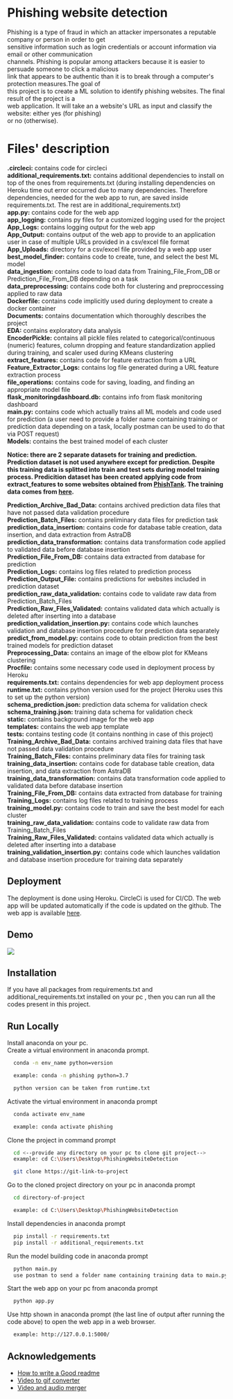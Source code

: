 
# Phishing website detection

Phishing is a type of fraud in which an attacker impersonates a reputable company or person in order to get \
sensitive information such as login credentials or account information via email or other communication \
channels. Phishing is popular among attackers because it is easier to persuade someone to click a malicious \
link that appears to be authentic than it is to break through a computer's protection measures.The goal of \
this project is to create a ML solution to identify phishing websites. The final result of the project is a \
web application. It will take an a website's URL as input and classify the website: either yes (for phishing) \
or no (otherwise).

# Files' description
**.circleci:** contains code for circleci\
**additional_requirements.txt:** contains additional dependencies to install on top of the ones from requirements.txt
(during installing dependencies on Heroku time out error occurred due to many dependencies. Therefore dependencies, 
needed for the web app to run, are saved inside requirements.txt. The rest are in additional_requirements.txt)\
**app.py:** contains code for the web app\
**app_logging:** contains py files for a customized logging used for the project\
**App_Logs:** contains logging output for the web app\
**App_Output:** contains output of the web app to provide to an application user in case of multiple URLs 
provided in a csv/excel file format\
**App_Uploads:** directory for a csv/excel file provided by a web app user\
**best_model_finder:** contains code to create, tune, and select the best ML model\
**data_ingestion:** contains code to load data from Training_File_From_DB or Prediction_File_From_DB depending on a task\
**data_preprocessing:** contains code both for clustering and preproccessing applied to raw data\
**Dockerfile:** contains code implicitly used during deployment to create a docker container\
**Documents:** contains documentation which thoroughly describes the project\
**EDA:** contains exploratory data analysis\
**EncoderPickle:** contains all pickle files related to categorical/continuous (numeric) features, column dropping 
and feature standardization applied during training, and scaler used during KMeans clustering\
**extract_features:** contains code for feature extraction from a URL\
**Feature_Extractor_Logs:** contains log file generated during a URL feature extraction process\
**file_operations:** contains code for saving, loading, and finding an appropriate model file\
**flask_monitoringdashboard.db:** contains info from flask monitoring dashboard\
**main.py:** contains code which actually trains all ML models and code used for prediction 
(a user need to provide a folder name containing training or prediction data depending on a task,
locally postman can be used to do that via POST request)\
**Models:** contains the best trained model of each cluster

**Notice: there are 2 separate datasets for training and prediction. Prediction dataset is 
not used anywhere except for prediction. Despite this training data is splitted into train 
and test sets during model training process. Predicition dataset has been created applying code
from extract_features to some websites obtained from [PhishTank](https://community.opendns.com/phishtank/).
The training data comes from [here](https://data.mendeley.com/datasets/72ptz43s9v/1).**

**Prediction_Archive_Bad_Data:** contains archived prediction data files that have not passed data validation procedure\
**Prediction_Batch_Files:** contains preliminary data files for prediction task\
**prediction_data_insertion:** contains code for database table creation, data insertion, 
and data extraction from AstraDB\
**prediction_data_transformation:** contains data transformation code applied to validated data before database insertion\
**Prediction_File_From_DB:** contains data extracted from database for prediction\
**Prediction_Logs:** contains log files related to prediction process\
**Prediction_Output_File:** contains predictions for websites included in prediction dataset\
**prediction_raw_data_validation:** contains code to validate raw data from Prediction_Batch_Files\
**Prediction_Raw_Files_Validated:** contains validated data which actually is deleted after inserting into a database\
**prediction_validation_insertion.py:** contains code which launches validation and database 
insertion procedure for prediction data separately\
**predict_from_model.py:** contains code to obtain prediction from the best trained models for prediction dataset\
**Preprocessing_Data:** contains an image of the elbow plot for KMeans clustering\
**Procfile:** contains some necessary code used in deployment process by Heroku\
**requirements.txt:** contains dependencies for web app deployment process\
**runtime.txt:** contains python version used for the project (Heroku uses this to set up the python version)\
**schema_prediction.json:** prediction data schema for validation check\
**schema_training.json:** training data schema for validation check\
**static:** contains background image for the web app\
**templates:** contains the web app template\
**tests:** contains testing code (it contains nonthing in case of this project)\
**Training_Archive_Bad_Data:** contains archived training data files that have not passed data validation procedure\
**Training_Batch_Files:** contains preliminary data files for training task\
**training_data_insertion:** contains code for database table creation, data insertion, 
and data extraction from AstraDB\
**training_data_transformation:** contains data transformation code applied to validated data before database insertion\
**Training_File_From_DB:** contains data extracted from database for training\
**Training_Logs:** contains log files related to training process\
**training_model.py:** contains code to train and save the best model for each cluster\
**training_raw_data_validation:** contains code to validate raw data from Training_Batch_Files\
**Training_Raw_Files_Validated:** contains validated data which actually is deleted after inserting into a database\
**training_validation_insertion.py:** contains code which launches validation and database 
insertion procedure for training data separately

## Deployment

The deployment is done using Heroku. CircleCi is used for CI/CD. 
The web app will be updated automatically if the code is updated on the github. 
The web app is available [here](https://phishing--detector.herokuapp.com/).

## Demo

![](https://github.com/VaheC/PhishingWebsiteDetection/blob/main/api.gif)

## Installation

If you have all packages from requirements.txt and additional_requirements.txt
installed on your pc , then you can run all the codes present in this project. 
    
## Run Locally
Install anaconda on your pc.\
Create a virtual environment in anaconda prompt. 

```bash
  conda -n env_name python=version

  example: conda -n phishing python=3.7

  python version can be taken from runtime.txt
```

Activate the virtual environment in anaconda prompt

```bash
  conda activate env_name 

  example: conda activate phishing 
```

Clone the project in command prompt

```bash
  cd <--provide any directory on your pc to clone git project-->
  example: cd C:\Users\Desktop\PhishingWebsiteDetection

  git clone https://git-link-to-project
```

Go to the cloned project directory on your pc 
in anaconda prompt

```bash
  cd directory-of-project

  example: cd C:\Users\Desktop\PhishingWebsiteDetection
```

Install dependencies in anaconda prompt

```bash
  pip install -r requirements.txt
  pip install -r additional_requirements.txt
```

Run the model building code in anaconda prompt

```bash
  python main.py
  use postman to send a folder name containing training data to main.py via POST request
```

Start the web app on your pc from anaconda prompt

```bash
  python app.py
```
Use http shown in anaconda prompt (the last line of 
output after running the code above) to open the web
app in a web browser.

```bash
  example: http://127.0.0.1:5000/
```
## Acknowledgements

- [How to write a Good readme](https://readme.so)
- [Video to gif converter](https://ezgif.com)
- [Video and audio merger](https://www.kapwing.com)
